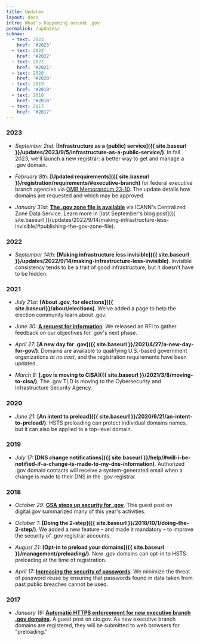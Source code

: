 ```yaml
---
title: Updates
layout: docs
intro: What's happening around .gov
permalink: /updates/
subnav:
  - text: 2023
    href: '#2023'
  - text: 2022
    href: '#2022'
  - text: 2021
    href: '#2021'
  - text: 2020
    href: '#2020'
  - text: 2019
    href: '#2019'
  - text: 2018
    href: '#2018'
  - text: 2017
    href: '#2017'
---
```

### 2023

* *September 2nd:* **[Infrastructure as a (public) service]({{ site.baseurl }}/updates/2023/9/5/infrastructure-as-a-public-service/)**. In fall 2023, we'll launch a new registrar: a better way to get and manage a .gov domain. 

* *February 8th*: **[Updated requirements]({{ site.baseurl }}/registration/requirements/#executive-branch)** for federal executive branch agencies via [OMB Memorandum 23-10](https://www.whitehouse.gov/wp-content/uploads/2023/02/M-23-10-DOTGOV-Act-Guidance.pdf). The update details how domains are requested and which may be approved.

* *January 31st*: **[The .gov zone file is available](https://czds.icann.org/home)** via ICANN's Centralized Zone Data Service. Learn more in [last September's blog post]({{ site.baseurl }}/updates/2022/9/14/making-infrastructure-less-invisible/#publishing-the-gov-zone-file).

### 2022

* *September 14th:* **[Making infrastructure less invisible]({{ site.baseurl }}/updates/2022/9/14/making-infrastructure-less-invisible)**. Invisible consistency tends to be a trait of good infrastructure, but it doesn't have to be hidden.

### 2021

* *July 21st:* **[About .gov, for elections]({{ site.baseurl}}/about/elections)**. We've added a page to help the election community learn about .gov.

* *June 30:* **[A request for information](https://sam.gov/opp/78749b4fc58145568148dbdecfa83f6d/view)**. We released an RFI to gather feedback on our objectives for .gov's next phase.

* *April 27:* **[A new day for .gov]({{ site.baseurl }}/2021/4/27/a-new-day-for-gov/)**. Domains are available to qualifying U.S.-based government organizations *at no cost*, and the registration requirements have been updated.

* *March 8:* **[.gov is moving to CISA]({{ site.baseurl }}/2021/3/8/moving-to-cisa/)**. The .gov TLD is moving to the Cybersecurity and Infrastructure Security Agency.

### 2020
* *June 21:* **[An intent to preload]({{ site.baseurl }}/2020/6/21/an-intent-to-preload/)**. HSTS preloading can protect individual domains names, but it can also be applied to a top-level domain.

### 2019
* *July 17:* **[DNS change notifications]({{ site.baseurl }}/help/#will-i-be-notified-if-a-change-is-made-to-my-dns-information)**. Authorized .gov domain contacts will receive a system-generated email when a change is made to their DNS in the .gov registrar.

### 2018
* *October 29:* **[GSA steps up security for .gov](https://digital.gov/2018/10/29/gsa-steps-up-security-for-dotgov/)**. This guest post on digital.gov summarized many of this year's activities.
* *October 1:* **[Doing the 2-step]({{ site.baseurl }}/2018/10/1/doing-the-2-step/)**. We added a new feature – and made it mandatory – to improve the security of .gov registrar accounts.
* *August 21:* **[Opt-in to preload your domains]({{ site.baseurl }}/management/preloading/)**. New .gov domains can opt-in to HSTS preloading at the time of registration.

* *April 17:* **[Increasing the security of passwords](/2018/4/17/increase-security-passwords/)**. We minimize the threat of password reuse by ensuring that passwords found in data taken from past public breaches cannot be used.

### 2017
* *January 19:* **[Automatic HTTPS enforcement for new executive branch .gov domains](https://www.cio.gov/2017/01/19/automatic-https.html)**. A guest post on cio.gov. As new executive branch domains are registered, they will be submitted to web browsers for “preloading.”
